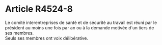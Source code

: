 # Article R4524-8

  
Le comité interentreprises de santé et de sécurité au travail est réuni par le président au moins une fois par an ou à la demande motivée d'un tiers de ses membres.   
Seuls ses membres ont voix délibérative.